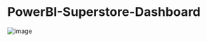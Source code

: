 # PowerBI-Superstore-Dashboard

![image](https://github.com/namitdubey/PowerBI-Superstore-Dashboard/issues/1#issue-1699119285)

